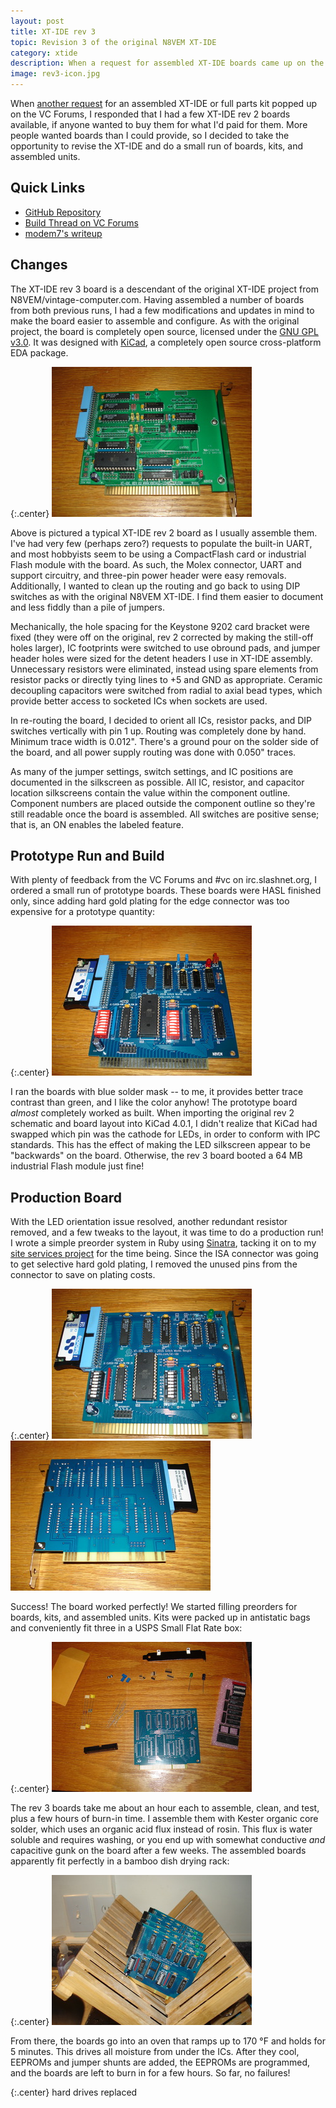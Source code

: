 ```yaml
---
layout: post
title: XT-IDE rev 3
topic: Revision 3 of the original N8VEM XT-IDE
category: xtide
description: When a request for assembled XT-IDE boards came up on the VC Forums, I took the opportunity to make some changes and improvements to the XT-IDE rev 2 design. Mostly a board respin, this project's goals were to make the XT-IDE easier for hand assembly, more self-documenting, and easier to configure.
image: rev3-icon.jpg
---
```


When [another request](http://www.vcfed.org/forum/showthread.php?52343) for an assembled XT-IDE or full parts kit popped up on the VC Forums, I responded that I had a few XT-IDE rev 2 boards available, if anyone wanted to buy them for what I'd paid for them. More people wanted boards than I could provide, so I decided to take the opportunity to revise the XT-IDE and do a small run of boards, kits, and assembled units.

## Quick Links

* [GitHub Repository](https://github.com/glitchwrks/xt_ide/)
* [Build Thread on VC Forums](http://www.vcfed.org/forum/showthread.php?52343)
* [modem7's writeup](http://minuszerodegrees.net/xtide/rev_3/XT-IDE%20Rev%203%20-%20general.htm)

## Changes

The XT-IDE rev 3 board is a descendant of the original XT-IDE project from N8VEM/vintage-computer.com. Having assembled a number of boards from both previous runs, I had a few modifications and updates in mind to make the board easier to assemble and configure. As with the original project, the board is completely open source, licensed under the [GNU GPL v3.0](https://www.gnu.org/licenses/gpl-3.0.en.html). It was designed with [KiCad](http://kicad-pcb.org/), a completely open source cross-platform EDA package.

{:.center}
[![Rev 2 Board Without UART](/images/xtide/rev3/scaled/rev2.jpg)](/images/xtide/rev3/rev2.jpg)

Above is pictured a typical XT-IDE rev 2 board as I usually assemble them. I've had very few (perhaps zero?) requests to populate the built-in UART, and most hobbyists seem to be using a CompactFlash card or industrial Flash module with the board. As such, the Molex connector, UART and support circuitry, and three-pin power header were easy removals. Additionally, I wanted to clean up the routing and go back to using DIP switches as with the original N8VEM XT-IDE. I find them easier to document and less fiddly than a pile of jumpers.

Mechanically, the hole spacing for the Keystone 9202 card bracket were fixed (they were off on the original, rev 2 corrected by making the still-off holes larger), IC footprints were switched to use obround pads, and jumper header holes were sized for the detent headers I use in XT-IDE assembly. Unnecessary resistors were eliminated, instead using spare elements from resistor packs or directly tying lines to +5 and GND as appropriate. Ceramic decoupling capacitors were switched from radial to axial bead types, which provide better access to socketed ICs when sockets are used.

In re-routing the board, I decided to orient all ICs, resistor packs, and DIP switches vertically with pin 1 up. Routing was completely done by hand. Minimum trace width is 0.012". There's a ground pour on the solder side of the board, and all power supply routing was done with 0.050" traces.

As many of the jumper settings, switch settings, and IC positions are documented in the silkscreen as possible. All IC, resistor, and capacitor location silkscreens contain the value within the component outline. Component numbers are placed outside the component outline so they're still readable once the board is assembled. All switches are positive sense; that is, an ON enables the labeled feature.

## Prototype Run and Build

With plenty of feedback from the VC Forums and #vc on irc.slashnet.org, I ordered a small run of prototype boards. These boards were HASL finished only, since adding hard gold plating for the edge connector was too expensive for a prototype quantity:

{:.center}
[![Prototype Rev 3 Board](/images/xtide/rev3/scaled/prototype.jpg)](/images/xtide/rev3/prototype.jpg)

I ran the boards with blue solder mask -- to me, it provides better trace contrast than green, and I like the color anyhow! The prototype board *almost* completely worked as built. When importing the original rev 2 schematic and board layout into KiCad 4.0.1, I didn't realize that KiCad had swapped which pin was the cathode for LEDs, in order to conform with IPC standards. This has the effect of making the LED silkscreen appear to be "backwards" on the board. Otherwise, the rev 3 board booted a 64 MB industrial Flash module just fine!

## Production Board

With the LED orientation issue resolved, another redundant resistor removed, and a few tweaks to the layout, it was time to do a production run! I wrote a simple preorder system in Ruby using [Sinatra](http://www.sinatrarb.com/), tacking it on to my [site services project](https://github.com/chapmajs/site_services) for the time being. Since the ISA connector was going to get selective hard gold plating, I removed the unused pins from the connector to save on plating costs.

{:.center}
[![Rev 3 Board Front](/images/xtide/rev3/scaled/assembled-front.jpg)](/images/xtide/rev3/assembled-front.jpg) [![Rev 3 Board Back](/images/xtide/rev3/scaled/assembled-back.jpg)](/images/xtide/rev3/assembled-back.jpg)

Success! The board worked perfectly! We started filling preorders for boards, kits, and assembled units. Kits were packed up in antistatic bags and conveniently fit three in a USPS Small Flat Rate box:

{:.center}
[![Parts Kit with Board](/images/xtide/rev3/scaled/kit.jpg)](/images/xtide/rev3/kit.jpg)

The rev 3 boards take me about an hour each to assemble, clean, and test, plus a few hours of burn-in time. I assemble them with Kester organic core solder, which uses an organic acid flux instead of rosin. This flux is water soluble and requires washing, or you end up with somewhat conductive *and* capacitive gunk on the board after a few weeks. The assembled boards apparently fit perfectly in a bamboo dish drying rack:

{:.center}
[![Boards Drying After Cleaning](/images/xtide/rev3/scaled/drying.jpg)](/images/xtide/rev3/drying.jpg)

From there, the boards go into an oven that ramps up to 170 °F and holds for 5 minutes. This drives all moisture from under the ICs. After they cool, EEPROMs and jumper shunts are added, the EEPROMs are programmed, and the boards are left to burn in for a few hours. So far, no failures!

{:.center}
<span><script language="javascript" src="https://services.theglitchworks.net/counters/xtide_rev3"></script> hard drives replaced</span>
